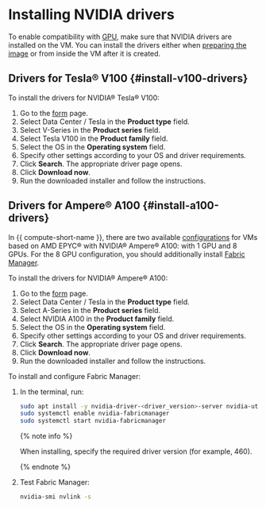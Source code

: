 # Installing NVIDIA drivers

To enable compatibility with [GPU](../../concepts/gpus.md), make sure that NVIDIA drivers are installed on the VM. You can install the drivers either when [preparing the image](../image-create/custom-image.md) or from inside the VM after it is created.

## Drivers for Tesla® V100 {#install-v100-drivers}

To install the drivers for NVIDIA® Tesla® V100:

1. Go to the [form](https://www.nvidia.com/download/index.aspx) page.
1. Select Data Center / Tesla in the **Product type** field.
1. Select V-Series in the **Product series** field.
1. Select Tesla V100 in the **Product family** field.
1. Select the OS in the **Operating system** field.
1. Specify other settings according to your OS and driver requirements.
1. Click **Search**. The appropriate driver page opens.
1. Click **Download now**.
1. Run the downloaded installer and follow the instructions.

## Drivers for Ampere® A100 {#install-a100-drivers}

In {{ compute-short-name }}, there are two available [configurations](../../concepts/gpus.md#config) for VMs based on AMD EPYC® with NVIDIA® Ampere® A100: with 1 GPU and 8 GPUs. For the 8 GPU configuration, you should additionally install [Fabric Manager](https://docs.nvidia.com/datacenter/tesla/fabric-manager-user-guide/index.html).

To install the drivers for NVIDIA® Ampere® A100:

1. Go to the [form](https://www.nvidia.com/download/index.aspx) page.
1. Select Data Center / Tesla in the **Product type** field.
1. Select A-Series in the **Product series** field.
1. Select NVIDIA A100 in the **Product family** field.
1. Select the OS in the **Operating system** field.
1. Specify other settings according to your OS and driver requirements.
1. Click **Search**. The appropriate driver page opens.
1. Click **Download now**.
1. Run the downloaded installer and follow the instructions.

To install and configure Fabric Manager:

1. In the terminal, run:

   ```bash
   sudo apt install -y nvidia-driver-<driver_version>-server nvidia-utils-<driver_version>-server nvidia-fabricmanager-<driver_version>
   sudo systemctl enable nvidia-fabricmanager
   sudo systemctl start nvidia-fabricmanager
   ```

   {% note info %}

   When installing, specify the required driver version (for example, 460).

   {% endnote %}

1. Test Fabric Manager:

   ```bash
   nvidia-smi nvlink -s
   ```

